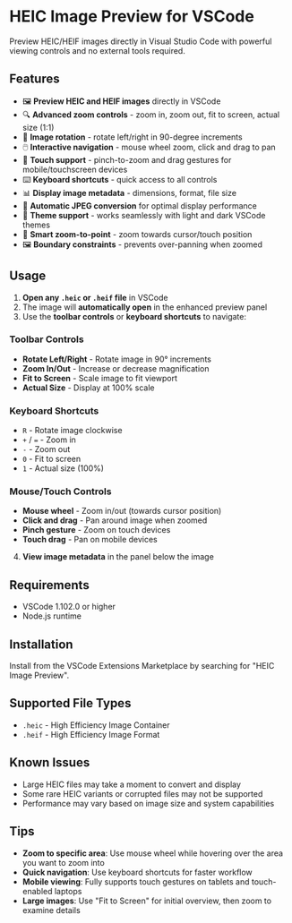 # HEIC Image Preview for VSCode

Preview HEIC/HEIF images directly in Visual Studio Code with powerful viewing controls and no external tools required.

## Features

- 🖼️ **Preview HEIC and HEIF images** directly in VSCode
- 🔍 **Advanced zoom controls** - zoom in, zoom out, fit to screen, actual size (1:1)
- 🔄 **Image rotation** - rotate left/right in 90-degree increments
- 🖱️ **Interactive navigation** - mouse wheel zoom, click and drag to pan
- 📱 **Touch support** - pinch-to-zoom and drag gestures for mobile/touchscreen devices
- ⌨️ **Keyboard shortcuts** - quick access to all controls
- 📊 **Display image metadata** - dimensions, format, file size
- 🎨 **Automatic JPEG conversion** for optimal display performance
- 🌙 **Theme support** - works seamlessly with light and dark VSCode themes
- 🎯 **Smart zoom-to-point** - zoom towards cursor/touch position
- 🖼️ **Boundary constraints** - prevents over-panning when zoomed

## Usage

1. **Open any `.heic` or `.heif` file** in VSCode
2. The image will **automatically open** in the enhanced preview panel
3. Use the **toolbar controls** or **keyboard shortcuts** to navigate:

### Toolbar Controls

- **Rotate Left/Right** - Rotate image in 90° increments
- **Zoom In/Out** - Increase or decrease magnification
- **Fit to Screen** - Scale image to fit viewport
- **Actual Size** - Display at 100% scale

### Keyboard Shortcuts

- `R` - Rotate image clockwise
- `+` / `=` - Zoom in
- `-` - Zoom out
- `0` - Fit to screen
- `1` - Actual size (100%)

### Mouse/Touch Controls

- **Mouse wheel** - Zoom in/out (towards cursor position)
- **Click and drag** - Pan around image when zoomed
- **Pinch gesture** - Zoom on touch devices
- **Touch drag** - Pan on mobile devices

4. **View image metadata** in the panel below the image

## Requirements

- VSCode 1.102.0 or higher
- Node.js runtime

## Installation

Install from the VSCode Extensions Marketplace by searching for "HEIC Image Preview".

## Supported File Types

- `.heic` - High Efficiency Image Container
- `.heif` - High Efficiency Image Format

## Known Issues

- Large HEIC files may take a moment to convert and display
- Some rare HEIC variants or corrupted files may not be supported
- Performance may vary based on image size and system capabilities

## Tips

- **Zoom to specific area**: Use mouse wheel while hovering over the area you want to zoom into
- **Quick navigation**: Use keyboard shortcuts for faster workflow
- **Mobile viewing**: Fully supports touch gestures on tablets and touch-enabled laptops
- **Large images**: Use "Fit to Screen" for initial overview, then zoom to examine details
